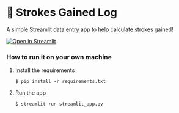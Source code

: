 # 🎈 Strokes Gained Log

A simple Streamlit data entry app to help calculate strokes gained!

[![Open in Streamlit](https://static.streamlit.io/badges/streamlit_badge_black_white.svg)](https://strokesgainedlog.streamlit.app)

### How to run it on your own machine

1. Install the requirements

   ```
   $ pip install -r requirements.txt
   ```

2. Run the app

   ```
   $ streamlit run streamlit_app.py
   ```
